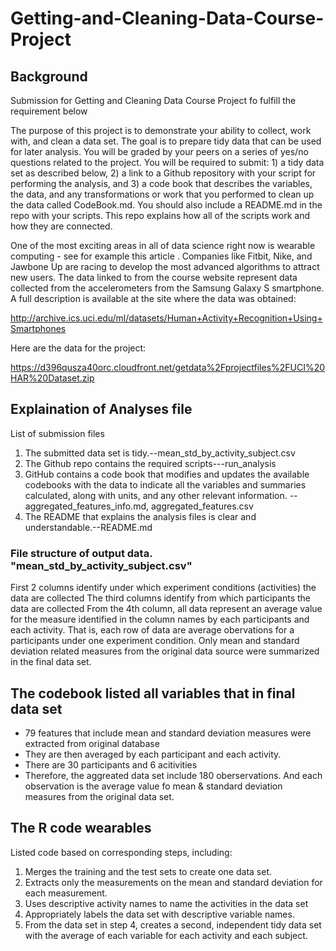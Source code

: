 # Getting-and-Cleaning-Data-Course-Project
## Background
Submission for Getting and Cleaning Data Course Project fo fulfill the requirement below

The purpose of this project is to demonstrate your ability to collect, work with, and clean a data set. The goal is to prepare tidy data that can be used for later analysis. You will be graded by your peers on a series of yes/no questions related to the project. You will be required to submit: 1) a tidy data set as described below, 2) a link to a Github repository with your script for performing the analysis, and 3) a code book that describes the variables, the data, and any transformations or work that you performed to clean up the data called CodeBook.md. You should also include a README.md in the repo with your scripts. This repo explains how all of the scripts work and how they are connected.

One of the most exciting areas in all of data science right now is wearable computing - see for example this article . Companies like Fitbit, Nike, and Jawbone Up are racing to develop the most advanced algorithms to attract new users. The data linked to from the course website represent data collected from the accelerometers from the Samsung Galaxy S smartphone. A full description is available at the site where the data was obtained:

http://archive.ics.uci.edu/ml/datasets/Human+Activity+Recognition+Using+Smartphones

Here are the data for the project:

https://d396qusza40orc.cloudfront.net/getdata%2Fprojectfiles%2FUCI%20HAR%20Dataset.zip


## Explaination of Analyses file
List of submission files

1. The submitted data set is tidy.--mean_std_by_activity_subject.csv
2. The Github repo contains the required scripts---run_analysis
3. GitHub contains a code book that modifies and updates the available codebooks with the data to indicate all the variables and summaries calculated, along with units, and any other relevant information.
-- aggregated_features_info.md, aggregated_features.csv
4. The README that explains the analysis files is clear and understandable.--README.md


### File structure of output data. "mean_std_by_activity_subject.csv"
First 2 columns identify under which experiment conditions (activities) the data are collected
The third columns identify from which participants the data are collected
From the 4th column, all data represent an average value for the measure identified in the column names by each participants and each activity. That is, each row of data are average obervations for a participants under one experiment condition. 
Only mean and standard deviation related measures from the original data source were summarized in the final data set.

## The codebook listed all variables that in final data set

* 79 features that include mean and standard deviation measures were extracted from original database
* They are then averaged by each participant and each activity. 
* There are 30 participants and 6 acitivities
* Therefore, the aggreated data set include 180 oberservations. And each observation is the average value fo mean & standard deviation measures from the original data set.

## The R code wearables
Listed code based on corresponding steps, including: 
1. Merges the training and the test sets to create one data set.
2. Extracts only the measurements on the mean and standard deviation for each measurement.
3. Uses descriptive activity names to name the activities in the data set
4. Appropriately labels the data set with descriptive variable names.
5. From the data set in step 4, creates a second, independent tidy data set with the average of each variable for each activity and each subject.


